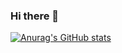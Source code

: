 ### Hi there 👋

[![Anurag's GitHub stats](https://github-readme-stats.vercel.app/api?username=tibovanheule)](https://github.com/anuraghazra/github-readme-stats)
